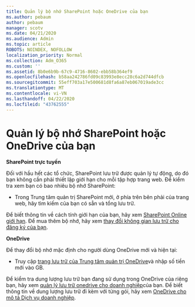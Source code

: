 ```yaml
---
title: Quản lý bộ nhớ SharePoint hoặc OneDrive của bạn
ms.author: pebaum
author: pebaum
manager: scotv
ms.date: 04/21/2020
ms.audience: Admin
ms.topic: article
ROBOTS: NOINDEX, NOFOLLOW
localization_priority: Normal
ms.collection: Adm_O365
ms.custom: ''
ms.assetid: 8b0e6b9b-67c9-4716-8602-ebb58b364ef9
ms.openlocfilehash: b58aa242786fd09c83993e8ecc28c6a2d744dfcb
ms.sourcegitcommit: 55eff703a17e500681d8fa6a87eb067019ade3cc
ms.translationtype: MT
ms.contentlocale: vi-VN
ms.lasthandoff: 04/22/2020
ms.locfileid: "43762555"
---
```

# <a name="manage-your-sharepoint-or-onedrive-storage"></a>Quản lý bộ nhớ SharePoint hoặc OneDrive của bạn

 **SharePoint trực tuyến**
  
Đối với hầu hết các tổ chức, SharePoint lưu trữ được quản lý tự động, do đó bạn không cần phải thiết lập giới hạn cho mỗi tập hợp trang web. Để kiểm tra xem bạn có bao nhiêu bộ nhớ SharePoint:
  
- Trong Trung tâm quản trị SharePoint mới, ở phía trên bên phải của trang web, hãy tìm kiếm của bạn có sẵn và tổng lưu trữ.
    
Để biết thông tin về cách tính giới hạn của bạn, hãy xem [SharePoint Online giới hạn](https://go.microsoft.com/fwlink/p/?LinkID=856113). Để mua thêm bộ nhớ, hãy xem [thay đổi không gian lưu trữ cho đăng ký của bạn](https://go.microsoft.com/fwlink/?linkid=866428).
  
 **OneDrive**
  
Để thay đổi bộ nhớ mặc định cho người dùng OneDrive mới và hiện tại:
  
- Truy cập [trang lưu trữ của Trung tâm quản trị OneDrive](https://admin.onedrive.com/?v=StorageSettings)và nhập số tiền mới vào GB.
    
Để kiểm tra dung lượng lưu trữ bạn đang sử dụng trong OneDrive của riêng bạn, hãy xem [quản lý lưu trữ onedrive cho doanh nghiệp](https://go.microsoft.com/fwlink/?linkid=866429)của bạn. Để biết thông tin về dung lượng lưu trữ đi kèm với từng gói, hãy xem [OneDrive cho mô tả Dịch vụ doanh nghiệp](https://go.microsoft.com/fwlink/p/?LinkID=826071).
  

